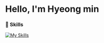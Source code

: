 # Hello, I'm Hyeong min

### 🔧 Skills
[![My Skills](https://skillicons.dev/icons?i=aws,kubernetes,docker,linux,mysql,cs,cpp,py,unity)](https://skillicons.dev)
